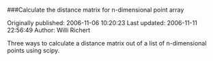 ###Calculate the distance matrix for n-dimensional point array

Originally published: 2006-11-06 10:20:23
Last updated: 2006-11-11 22:56:49
Author: Willi Richert

Three ways to calculate a distance matrix out of a list of n-dimensional points using scipy.